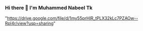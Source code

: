 ### Hi there 👋 I'm Muhammed Nabeel Tk

"https://drive.google.com/file/d/1my55prHlR_tPLX32kLc7PZAOw--Rpl4r/view?usp=sharing"
<!--
**nabeeeltk/nabeeeltk** is a ✨ _special_ ✨ repository because its `README.md` (this file) appears on your GitHub profile.

"👋 Hey there! I'm Muhammed Nabeel Tk, an enthusiastic Flutter developer with a passion for creating beautiful and performant mobile applications. 💻📱

🔧 I specialize in developing apps using the Flutter framework, which allows me to build applications that run seamlessly on both iOS and Android platforms. With my expertise in Flutter, I can craft engaging user interfaces, implement complex functionality, and optimize app performance for a delightful user experience.

🌟 My skills extend beyond Flutter, as I have a solid foundation in mobile app development principles, including proficiency in programming languages like Dart and proficiency in using Git for version control. I'm also well-versed in integrating APIs, handling state management, and working with various third-party packages and libraries to add additional functionality to the apps I build.

💡 I am a strong believer in clean and maintainable code, adhering to best practices and design patterns to ensure scalability and ease of collaboration. I strive to stay up-to-date with the latest advancements in the Flutter ecosystem and constantly experiment with new features and techniques to deliver cutting-edge solutions.

🤝 I thrive in collaborative environments and enjoy working closely with cross-functional teams, including designers and backend developers, to bring ideas to life. I value open communication, teamwork, and continuous learning, always seeking opportunities to grow both personally and professionally.

📚 In addition to my technical skills, I have excellent problem-solving abilities and a keen eye for detail. I am committed to delivering high-quality results within project deadlines, prioritizing user satisfaction and ensuring smooth app performance across different devices and screen sizes.

🌍 I'm excited about the potential of Flutter and its ability to create stunning mobile experiences. I'm ready to take on new challenges, contribute to innovative projects, and make a positive impact in the world of mobile app development.

📩 Feel free to reach out if you're looking for a dedicated Flutter developer who can turn your ideas into reality. Let's build amazing apps together! 🚀".

